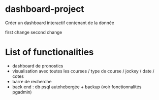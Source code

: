 # dashboard-project
Créer un dashboard interactif contenant de la donnée

first change
second change

# List of functionalities

- dashboard de pronostics 
- visualisation avec toutes les courses / type de course / jockey / date / cotes
- barre de recherche 
- back end : db psql autohebergée + backup (voir fonctionnalités pgadmin)


